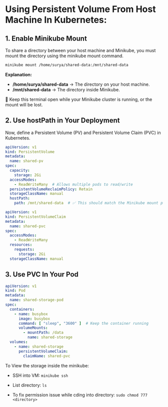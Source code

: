 # Using Persistent Volume From Host Machine In Kubernetes:

## 1. Enable Minikube Mount

To share a directory between your host machine and Minikube, you must mount the directory using the minikube mount command.

```sh
minikube mount /home/surya/shared-data:/mnt/shared-data
```

**Explanation:**
- **/home/surya/shared-data** → The directory on your host machine.
- **/mnt/shared-data** → The directory inside Minikube.

🔹 Keep this terminal open while your Minikube cluster is running, or the mount will be lost.

## 2. Use hostPath in Your Deployment

Now, define a Persistent Volume (PV) and Persistent Volume Claim (PVC) in Kubernetes.


```yml
apiVersion: v1
kind: PersistentVolume
metadata:
  name: shared-pv
spec:
  capacity:
    storage: 2Gi
  accessModes:
    - ReadWriteMany  # Allows multiple pods to read/write
  persistentVolumeReclaimPolicy: Retain
  storageClassName: manual
  hostPath:
    path: /mnt/shared-data  # ✅ This should match the Minikube mount path
```

```yml
apiVersion: v1
kind: PersistentVolumeClaim
metadata:
  name: shared-pvc
spec:
  accessModes:
    - ReadWriteMany
  resources:
    requests:
      storage: 2Gi
  storageClassName: manual
```

## 3. Use PVC In Your Pod

```yml
apiVersion: v1
kind: Pod
metadata:
  name: shared-storage-pod
spec:
  containers:
    - name: busybox
      image: busybox
      command: [ "sleep", "3600" ]  # Keep the container running
      volumeMounts:
        - mountPath: /data
          name: shared-storage
  volumes:
    - name: shared-storage
      persistentVolumeClaim:
        claimName: shared-pvc
```

To View the storage inside the minikube:

- SSH into VM: ``minikube ssh``

- List directory: ``ls``

- To fix permission issue while cding into directory: ``sudo chmod 777 <directory>``
